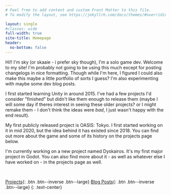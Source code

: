 ```yaml
---
# Feel free to add content and custom Front Matter to this file.
# To modify the layout, see https://jekyllrb.com/docs/themes/#overriding-theme-defaults

layout: single
#classes: wide
full-width: true
site-title: Homepage
header:
  no-bottom: false
---
```


Hi!! I'm sky (or skaaie - i prefer sky though), I'm a solo game dev. Welcome to my site! I'm probably not going to be using this much except for posting changelogs in nice formatting. Though while I'm here, I figured I could also make this maybe a little portfolio of sorts I guess? I'm also experimenting with maybe some dev blog posts.

I first started learning Unity in around 2015. I've had a few projects I'd consider "finished" but didn't like them enough to release them (maybe I will some day if theres interest in seeing these older projects? or I might remake them - I don't think the ideas were *bad*, I just wasn't happy with the end result). 

My first publicly released project is OASIS: Tokyo. I first started working on it in mid 2020, but the idea behind it has existed since 2018. You can find out more about the game and some of its history on the projects page below.

I'm currently working on a new project named Dyskairos. It's my first major project in Godot. You can also find more about it - as well as whatever else I have worked on - in the projects page as well.

<br>

[Projects](/projects.md){: .btn .btn--inverse .btn--large} [Blog Posts](/all-posts.md){: .btn .btn--inverse .btn--large}
{: .text-center}